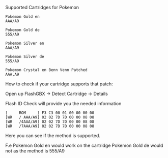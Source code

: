 Supported Cartridges for Pokemon
```
Pokemon Gold en
AAA/A9

Pokemon Gold de
555/A9

Pokemon Silver en
AAA/A9

Pokemon Silver de
555/A9

Pokemon Crystal en Benn Venn Patched
AAA,A9
```
How to check if your cartridge supports that patch:

Open up FlashGBX -> Detect Cartridge -> Details

Flash ID Check will provide you the needed information
```
[     ROM     ] F3 C3 00 01 00 00 00 00 
[WR   / AAA/A9] 02 02 7D 7D 00 00 08 08 
[WR   /4AAA/A9] 02 02 7D 7D 00 00 08 08 
[WR   /7AAA/A9] 02 02 7D 7D 00 00 08 08
```
Here you can see if the method is supported.

F.e 
Pokemon Gold en would work on the cartridge
Pokemon Gold de would not as the method is 555/A9
